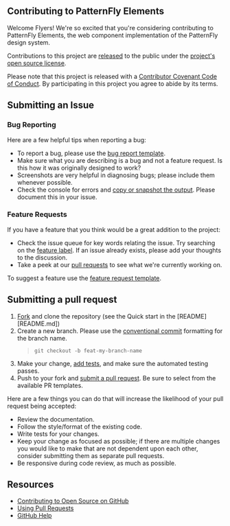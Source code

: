 ## Contributing to PatternFly Elements

[fork]: https://github.com/patternfly/patternfly-elements/fork
[pr]: https://github.com/patternfly/patternfly-elements/compare
[cc]: https://www.conventionalcommits.org/en/v1.0.0/#summary
[doc]: https://patternfly.github.io/patternfly-elements/getting-started/

Welcome Flyers!  We're so excited that you're considering contributing to PatternFly Elements, the web component implementation of the PatternFly design system.

Contributions to this project are [released](https://help.github.com/articles/github-terms-of-service/#6-contributions-under-repository-license) to the public under the [project's open source license](LICENSE.md).

Please note that this project is released with a [Contributor Covenant Code of Conduct](CODE_OF_CONDUCT.md). By participating in this project you agree to abide by its terms.

## Submitting an Issue

### Bug Reporting

Here are a few helpful tips when reporting a bug:

- To report a bug, please use the [bug report template](.github/ISSUE_TEMPLATE/bug_report.md).
- Make sure what you are describing is a bug and not a feature request. Is this how it was originally designed to work?
- Screenshots are very helpful in diagnosing bugs; please include them whenever possible.
- Check the console for errors and [copy or snapshot the output](https://zapier.com/help/troubleshoot/behavior/view-and-save-your-browser-console-logs).  Please document this in your issue.


### Feature Requests

If you have a feature that you think would be a great addition to the project:

- Check the issue queue for key words relating the issue. Try searching on the [feature label](https://github.com/patternfly/patternfly-elements/issues?q=is%3Aopen+is%3Aissue+label%3Afeature).  If an issue already exists, please add your thoughts to the discussion.
- Take a peek at our [pull requests](https://github.com/patternfly/patternfly-elements/pulls) to see what we're currently working on.

To suggest a feature use the [feature request template](.github/ISSUE_TEMPLATE/feature_request.md).

## Submitting a pull request

1. [Fork][fork] and clone the repository (see the Quick start in the [README][README.md])
2. Create a new branch.  Please use the [conventional commit](cc) formatting for the branch name.
    > `git checkout -b feat-my-branch-name`
3. Make your change, [add tests](https://patternfly.github.io/patternfly-elements/develop/step-3/), and make sure the automated testing passes.
4. Push to your fork and [submit a pull request][pr].  Be sure to select from the available PR templates.


Here are a few things you can do that will increase the likelihood of your pull request being accepted:

- Review the documentation.
- Follow the style/format of the existing code.
- Write tests for your changes.
- Keep your change as focused as possible; if there are multiple changes you would like to make that are not dependent upon each other, consider submitting them as separate pull requests.
- Be responsive during code review, as much as possible.

## Resources

- [Contributing to Open Source on GitHub](https://guides.github.com/activities/contributing-to-open-source/)
- [Using Pull Requests](https://help.github.com/articles/using-pull-requests/)
- [GitHub Help](https://help.github.com)
